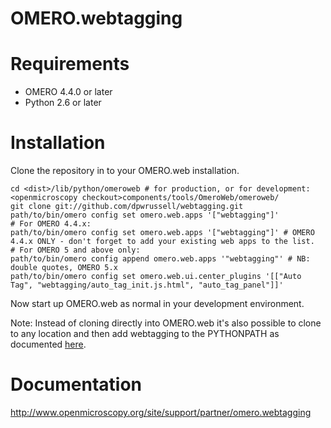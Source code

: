 OMERO.webtagging
================

Requirements
============

* OMERO 4.4.0 or later
* Python 2.6 or later

Installation
============

Clone the repository in to your OMERO.web installation.

    cd <dist>/lib/python/omeroweb # for production, or for development: <openmicroscopy checkout>components/tools/OmeroWeb/omeroweb/
    git clone git://github.com/dpwrussell/webtagging.git
    path/to/bin/omero config set omero.web.apps '["webtagging"]'
    # For OMERO 4.4.x:
    path/to/bin/omero config set omero.web.apps '["webtagging"]' # OMERO 4.4.x ONLY - don't forget to add your existing web apps to the list.
    # For OMERO 5 and above only:
    path/to/bin/omero config append omero.web.apps '"webtagging"' # NB: double quotes, OMERO 5.x
    path/to/bin/omero config set omero.web.ui.center_plugins '[["Auto Tag", "webtagging/auto_tag_init.js.html", "auto_tag_panel"]]'

Now start up OMERO.web as normal in your development environment.

Note: Instead of cloning directly into OMERO.web it's also possible to clone to any location and then add webtagging to the PYTHONPATH as documented [here](https://www.openmicroscopy.org/site/support/omero5/developers/Web/CreateApp.html#add-your-app-location-to-your-pythonpath).

Documentation
=============

http://www.openmicroscopy.org/site/support/partner/omero.webtagging
